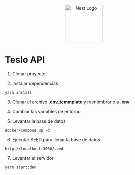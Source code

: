<p align="center">
  <a href="http://nestjs.com/" target="blank"><img src="https://nestjs.com/img/logo-small.svg" width="120" alt="Nest Logo" /></a>
</p>

# Teslo API

1. Clonar proyecto

2. Instalar dependencias

```
yarn install
```

3. Clonar el archivo __.env_temmplate__ y reenombrarlo a __.env__

4. Cambiar las variables de entorno

5. Levantar la base de datos

```
docker-compose up -d
```

6. Ejecutar SEED para llenar la base de datos

```
http://localhost:3000/seed
```

7. Levantar el servidor

```
yarn start:dev
```